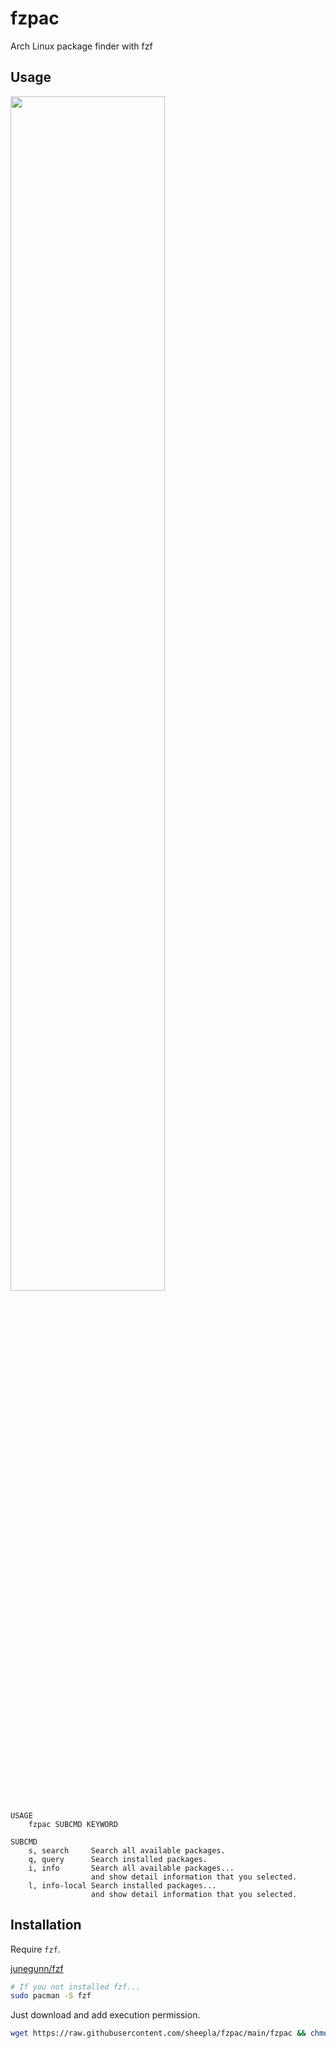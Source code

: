 # fzpac

Arch Linux package finder with fzf

## Usage

<image src="./img/screenshot.png" width="70%">

```
USAGE
    fzpac SUBCMD KEYWORD

SUBCMD
    s, search     Search all available packages.
    q, query      Search installed packages.
    i, info       Search all available packages...
                  and show detail information that you selected.
    l, info-local Search installed packages...
                  and show detail information that you selected.
```

## Installation

Require `fzf`.

<a href="https://github.com/junegunn/fzf">junegunn/fzf</a>

```bash
# If you not installed fzf...
sudo pacman -S fzf
```

Just download and add execution permission.

```bash
wget https://raw.githubusercontent.com/sheepla/fzpac/main/fzpac && chmod +x fzpac
```

